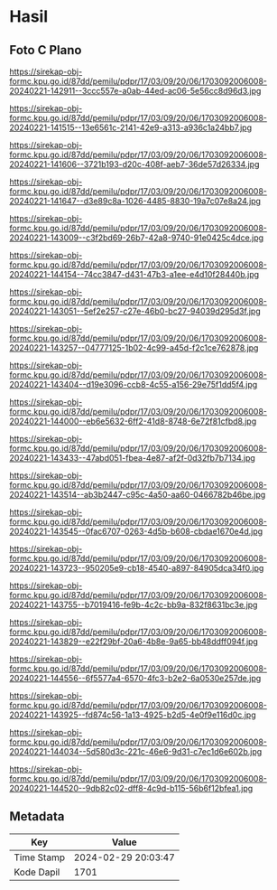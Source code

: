 # Hasil

## Foto C Plano

https://sirekap-obj-formc.kpu.go.id/87dd/pemilu/pdpr/17/03/09/20/06/1703092006008-20240221-142911--3ccc557e-a0ab-44ed-ac06-5e56cc8d96d3.jpg

https://sirekap-obj-formc.kpu.go.id/87dd/pemilu/pdpr/17/03/09/20/06/1703092006008-20240221-141515--13e6561c-2141-42e9-a313-a936c1a24bb7.jpg

https://sirekap-obj-formc.kpu.go.id/87dd/pemilu/pdpr/17/03/09/20/06/1703092006008-20240221-141606--3721b193-d20c-408f-aeb7-36de57d26334.jpg

https://sirekap-obj-formc.kpu.go.id/87dd/pemilu/pdpr/17/03/09/20/06/1703092006008-20240221-141647--d3e89c8a-1026-4485-8830-19a7c07e8a24.jpg

https://sirekap-obj-formc.kpu.go.id/87dd/pemilu/pdpr/17/03/09/20/06/1703092006008-20240221-143009--c3f2bd69-26b7-42a8-9740-91e0425c4dce.jpg

https://sirekap-obj-formc.kpu.go.id/87dd/pemilu/pdpr/17/03/09/20/06/1703092006008-20240221-144154--74cc3847-d431-47b3-a1ee-e4d10f28440b.jpg

https://sirekap-obj-formc.kpu.go.id/87dd/pemilu/pdpr/17/03/09/20/06/1703092006008-20240221-143051--5ef2e257-c27e-46b0-bc27-94039d295d3f.jpg

https://sirekap-obj-formc.kpu.go.id/87dd/pemilu/pdpr/17/03/09/20/06/1703092006008-20240221-143257--04777125-1b02-4c99-a45d-f2c1ce762878.jpg

https://sirekap-obj-formc.kpu.go.id/87dd/pemilu/pdpr/17/03/09/20/06/1703092006008-20240221-143404--d19e3096-ccb8-4c55-a156-29e75f1dd5f4.jpg

https://sirekap-obj-formc.kpu.go.id/87dd/pemilu/pdpr/17/03/09/20/06/1703092006008-20240221-144000--eb6e5632-6ff2-41d8-8748-6e72f81cfbd8.jpg

https://sirekap-obj-formc.kpu.go.id/87dd/pemilu/pdpr/17/03/09/20/06/1703092006008-20240221-143433--47abd051-fbea-4e87-af2f-0d32fb7b7134.jpg

https://sirekap-obj-formc.kpu.go.id/87dd/pemilu/pdpr/17/03/09/20/06/1703092006008-20240221-143514--ab3b2447-c95c-4a50-aa60-0466782b46be.jpg

https://sirekap-obj-formc.kpu.go.id/87dd/pemilu/pdpr/17/03/09/20/06/1703092006008-20240221-143545--0fac6707-0263-4d5b-b608-cbdae1670e4d.jpg

https://sirekap-obj-formc.kpu.go.id/87dd/pemilu/pdpr/17/03/09/20/06/1703092006008-20240221-143723--950205e9-cb18-4540-a897-84905dca34f0.jpg

https://sirekap-obj-formc.kpu.go.id/87dd/pemilu/pdpr/17/03/09/20/06/1703092006008-20240221-143755--b7019416-fe9b-4c2c-bb9a-832f8631bc3e.jpg

https://sirekap-obj-formc.kpu.go.id/87dd/pemilu/pdpr/17/03/09/20/06/1703092006008-20240221-143829--e22f29bf-20a6-4b8e-9a65-bb48ddff094f.jpg

https://sirekap-obj-formc.kpu.go.id/87dd/pemilu/pdpr/17/03/09/20/06/1703092006008-20240221-144556--6f5577a4-6570-4fc3-b2e2-6a0530e257de.jpg

https://sirekap-obj-formc.kpu.go.id/87dd/pemilu/pdpr/17/03/09/20/06/1703092006008-20240221-143925--fd874c56-1a13-4925-b2d5-4e0f9e116d0c.jpg

https://sirekap-obj-formc.kpu.go.id/87dd/pemilu/pdpr/17/03/09/20/06/1703092006008-20240221-144034--5d580d3c-221c-46e6-9d31-c7ec1d6e602b.jpg

https://sirekap-obj-formc.kpu.go.id/87dd/pemilu/pdpr/17/03/09/20/06/1703092006008-20240221-144520--9db82c02-dff8-4c9d-b115-56b6f12bfea1.jpg


## Metadata

| Key        | Value               |
| ---------- | ------------------- |
| Time Stamp | 2024-02-29 20:03:47 |
| Kode Dapil | 1701                |




